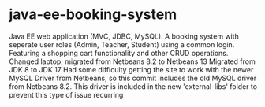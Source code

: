 # java-ee-booking-system
Java EE web application (MVC, JDBC, MySQL): A booking system with seperate user roles (Admin, Teacher, Student) using a common login. Featuring a shopping cart functionality and other CRUD operations.     Changed laptop; migrated from Netbeans 8.2 to Netbeans 13  Migrated from JDK 8 to JDK 17  Had some difficulty getting the site to work with the newer MySQL Driver from Netbeans, so this commit includes the old MySQL driver from Netbeans 8.2. This driver is included in the new 'external-libs' folder to prevent this type of issue recurring
